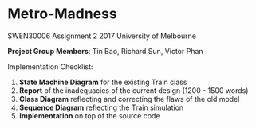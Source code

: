 # Metro-Madness
SWEN30006 Assignment 2 2017 University of Melbourne

**Project Group Members**: Tin Bao, Richard Sun, Victor Phan

Implementation Checklist:

1. **State Machine Diagram** for the existing Train class
2. **Report** of the inadequacies of the current design (1200 - 1500 words)
3. **Class Diagram** reflecting and correcting the flaws of the old model
4. **Sequence Diagram** reflecting the Train simulation
5. **Implementation** on top of the source code

